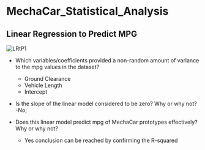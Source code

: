 # MechaCar_Statistical_Analysis

## Linear Regression to Predict MPG
![LRtP1](https://user-images.githubusercontent.com/80009944/128548898-b66d9932-4dfc-4bdc-82a7-e690aa4fe216.PNG)
- Which variables/coefficients provided a non-random amount of variance to the mpg values in the dataset?
    - Ground Clearance
    - Vehicle Length
    - Intercept
    
- Is the slope of the linear model considered to be zero? Why or why not?
  -No; 
- Does this linear model predict mpg of MechaCar prototypes effectively? Why or why not?
    - Yes conclusion can be reached by confirming the R-squared
